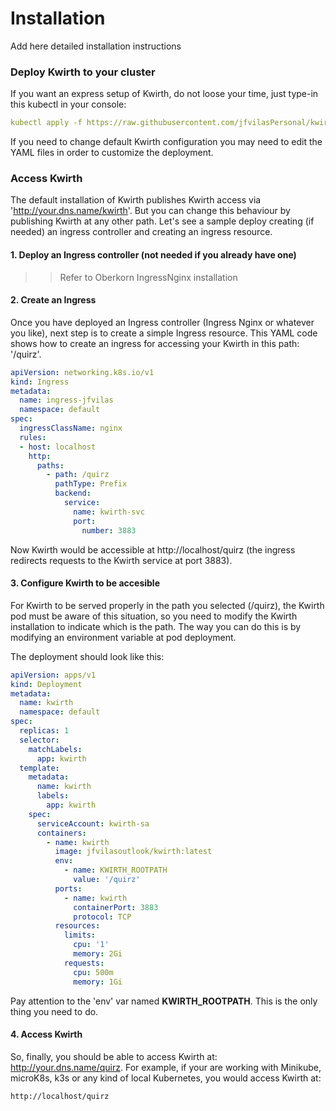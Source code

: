 # Installation
Add here detailed installation instructions

### Deploy Kwirth to your cluster
If you want an express setup of Kwirth, do not loose your time, just type-in this kubectl in your console:

```yaml
kubectl apply -f https://raw.githubusercontent.com/jfvilasPersonal/kwirth/master/test/kwirth.yaml
```

If you need to change default Kwirth configuration you may need to edit the YAML files in order to customize the deployment.

### Access Kwirth
The default installation of Kwirth publishes Kwirth access via 'http://your.dns.name/kwirth'. But you can change this behaviour by publishing Kwirth at any other path. Let's see a sample deploy creating (if needed) an ingress controller and creating an ingress resource.

#### 1. Deploy an Ingress controller (not needed if you already have one)
>> Refer to Oberkorn IngressNginx installation

#### 2. Create an Ingress
Once you have deployed an Ingress controller (Ingress Nginx or whatever you like), next step is to create a simple Ingress resource. This YAML code shows how to create an ingress for accessing your Kwirth in this path: '/quirz'.

```yaml
apiVersion: networking.k8s.io/v1
kind: Ingress
metadata:
  name: ingress-jfvilas
  namespace: default
spec:
  ingressClassName: nginx
  rules:
  - host: localhost
    http:
      paths:
        - path: /quirz
          pathType: Prefix
          backend:
            service:
              name: kwirth-svc
              port:
                number: 3883
```

Now Kwirth would be accessible at http://localhost/quirz (the ingress redirects requests to the Kwirth service at port 3883).

#### 3. Configure Kwirth to be accesible
For Kwirth to be served properly in the path you selected (/quirz), the Kwirth pod must be aware of this situation, so you need to modify the Kwirth installation to indicate which is the path. The way you can do this is by modifying an environment variable at pod deployment.

The deployment should look like this:

```yaml
apiVersion: apps/v1
kind: Deployment
metadata:
  name: kwirth
  namespace: default
spec:
  replicas: 1
  selector:
    matchLabels:
      app: kwirth
  template:
    metadata:
      name: kwirth
      labels:
        app: kwirth
    spec:
      serviceAccount: kwirth-sa
      containers:
        - name: kwirth
          image: jfvilasoutlook/kwirth:latest
          env:
            - name: KWIRTH_ROOTPATH
              value: '/quirz'
          ports:
            - name: kwirth
              containerPort: 3883
              protocol: TCP
          resources:
            limits:
              cpu: '1'
              memory: 2Gi
            requests:
              cpu: 500m
              memory: 1Gi
```

Pay attention to the 'env' var named **KWIRTH_ROOTPATH**. This is the only thing you need to do.

#### 4. Access Kwirth
So, finally, you should be able to access Kwirth at: http://your.dns.name/quirz. For example, if your are working with Minikube, microK8s, k3s or any kind of local Kubernetes, you would access Kwirth at:

```bash
http://localhost/quirz
```
